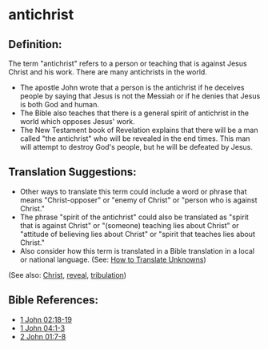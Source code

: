 # antichrist #

## Definition: ##

The term "antichrist" refers to a person or teaching that is against Jesus Christ and his work. There are many antichrists in the world.

* The apostle John wrote that a person is the antichrist if he deceives people by saying that Jesus is not the Messiah or if he denies that Jesus is both God and human.
* The Bible also teaches that there is a general spirit of antichrist in the world which opposes Jesus' work.
* The New Testament book of Revelation explains that there will be a man called "the antichrist" who will be revealed in the end times. This man will attempt to destroy God's people, but he will be defeated by Jesus.

## Translation Suggestions: ##

* Other ways to translate this term could include a word or phrase that means "Christ-opposer" or "enemy of Christ" or "person who is against Christ."
* The phrase "spirit of the antichrist" could also be translated as "spirit that is against Christ" or "(someone) teaching lies about Christ" or "attitude of believing lies about Christ" or "spirit that teaches lies about Christ."
* Also consider how this term is translated in a Bible translation in a local or national language. (See: [How to Translate Unknowns](en/ta-vol1/translate/man/translate-unknown))

(See also: [Christ](../kt/christ.md), [reveal](../kt/reveal.md), [tribulation](../other/tribulation.md))

## Bible References: ##

* [1 John 02:18-19](en/tn/1jn/help/02/18)
* [1 John 04:1-3](en/tn/1jn/help/04/01)
* [2 John 01:7-8](en/tn/2jn/help/01/07)